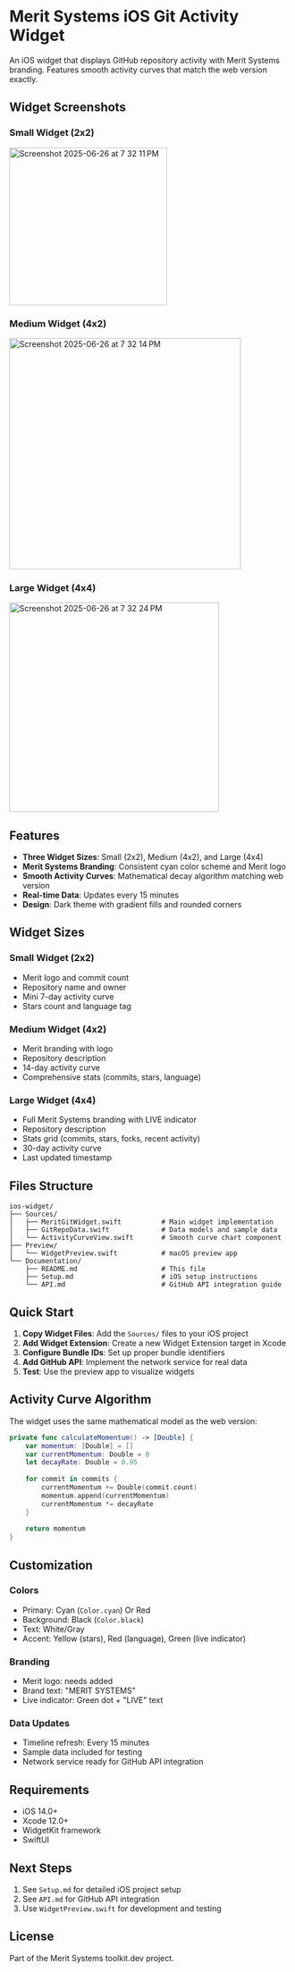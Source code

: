 # Merit Systems iOS Git Activity Widget

An iOS widget that displays GitHub repository activity with Merit Systems branding. Features smooth activity curves that match the web version exactly.

## Widget Screenshots

### Small Widget (2x2)
<img width="282" alt="Screenshot 2025-06-26 at 7 32 11 PM" src="https://github.com/user-attachments/assets/ed61dfc9-81b8-4a84-b3f5-da5afbc5b6e6" />

### Medium Widget (4x2)
<img width="414" alt="Screenshot 2025-06-26 at 7 32 14 PM" src="https://github.com/user-attachments/assets/acd67e29-aa5c-4015-b5b2-7c41bd79eb89" />


### Large Widget (4x4)
<img width="375" alt="Screenshot 2025-06-26 at 7 32 24 PM" src="https://github.com/user-attachments/assets/5744c630-6d0b-4fb7-b964-fddcdbeb230c" />


## Features

- **Three Widget Sizes**: Small (2x2), Medium (4x2), and Large (4x4)
- **Merit Systems Branding**: Consistent cyan color scheme and Merit logo
- **Smooth Activity Curves**: Mathematical decay algorithm matching web version
- **Real-time Data**: Updates every 15 minutes
- **Design**: Dark theme with gradient fills and rounded corners

## Widget Sizes

### Small Widget (2x2)
- Merit logo and commit count
- Repository name and owner
- Mini 7-day activity curve
- Stars count and language tag

### Medium Widget (4x2)
- Merit branding with logo
- Repository description
- 14-day activity curve
- Comprehensive stats (commits, stars, language)

### Large Widget (4x4)
- Full Merit Systems branding with LIVE indicator
- Repository description
- Stats grid (commits, stars, forks, recent activity)
- 30-day activity curve
- Last updated timestamp

## Files Structure

```
ios-widget/
├── Sources/
│   ├── MeritGitWidget.swift          # Main widget implementation
│   ├── GitRepoData.swift             # Data models and sample data
│   └── ActivityCurveView.swift       # Smooth curve chart component
├── Preview/
│   └── WidgetPreview.swift           # macOS preview app
└── Documentation/
    ├── README.md                     # This file
    ├── Setup.md                      # iOS setup instructions
    └── API.md                        # GitHub API integration guide
```

## Quick Start

1. **Copy Widget Files**: Add the `Sources/` files to your iOS project
2. **Add Widget Extension**: Create a new Widget Extension target in Xcode
3. **Configure Bundle IDs**: Set up proper bundle identifiers
4. **Add GitHub API**: Implement the network service for real data
5. **Test**: Use the preview app to visualize widgets

## Activity Curve Algorithm

The widget uses the same mathematical model as the web version:

```swift
private func calculateMomentum() -> [Double] {
    var momentum: [Double] = []
    var currentMomentum: Double = 0
    let decayRate: Double = 0.95
    
    for commit in commits {
        currentMomentum += Double(commit.count)
        momentum.append(currentMomentum)
        currentMomentum *= decayRate
    }
    
    return momentum
}
```

## Customization

### Colors
- Primary: Cyan (`Color.cyan`) Or Red
- Background: Black (`Color.black`)
- Text: White/Gray
- Accent: Yellow (stars), Red (language), Green (live indicator)

### Branding
- Merit logo: needs added
- Brand text: "MERIT SYSTEMS"
- Live indicator: Green dot + "LIVE" text

### Data Updates
- Timeline refresh: Every 15 minutes
- Sample data included for testing
- Network service ready for GitHub API integration

## Requirements

- iOS 14.0+
- Xcode 12.0+
- WidgetKit framework
- SwiftUI

## Next Steps

1. See `Setup.md` for detailed iOS project setup
2. See `API.md` for GitHub API integration
3. Use `WidgetPreview.swift` for development and testing

## License

Part of the Merit Systems toolkit.dev project. 
